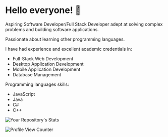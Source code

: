 # Hello everyone! 👋

<!--
**corpzbrideee02/corpzbrideee02** is a ✨ _special_ ✨ repository because its `README.md` (this file) appears on your GitHub profile.

Here are some ideas to get you started:

- 🔭 I’m currently working on ...
- 🌱 I’m currently learning ...
- 👯 I’m looking to collaborate on ...
- 🤔 I’m looking for help with ...
- 💬 Ask me about ...
- 📫 How to reach me: ...
- 😄 Pronouns: ...
- ⚡ Fun fact: ...
-->

Aspiring Software Developer/Full Stack Developer adept at solving complex problems and building software applications.

Passionate about learning other programming languages. 

I have had experience and excellent academic credentials in:
* Full-Stack Web Development
* Desktop Application Development
* Mobile Application Development
* Database Management 

Programming languages skills:
* JavaScript
* Java 
* C#
* C++

![Your Repository's Stats](https://github-readme-stats.vercel.app/api?username=corpzbrideee02&show_icons=true)

![Profile View Counter](https://komarev.com/ghpvc/?username=corpzbrideee02)
